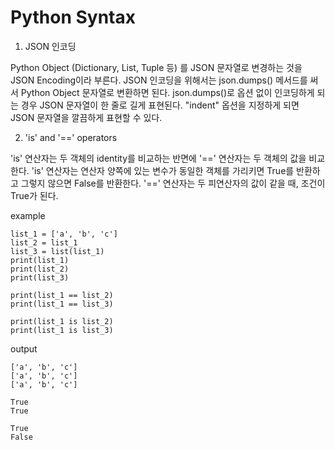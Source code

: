 Python Syntax
==================================
1. JSON 인코딩  

Python Object (Dictionary, List, Tuple 등) 를 JSON 문자열로 변경하는 것을 JSON Encoding이라 부른다.  JSON 인코딩을 위해서는 json.dumps() 메서드를 써서 Python Object 문자열로
변환하면 된다. json.dumps()로 옵션 없이 인코딩하게 되는 경우 JSON 문자열이 한 줄로 길게 표현된다. "indent" 옵션을 지정하게 되면 JSON 문자열을 깔끔하게 표현할 수 있다.


2. 'is' and '==' operators

'is' 연산자는 두 객체의 identity를 비교하는 반면에 '==' 연산자는 두 객체의 값을 비교한다. 'is' 연산자는 연산자 양쪽에 있는 변수가 동일한 객체를 가리키면 True를 반환하고 그렇지 않으면 
False를 반환한다.
'==' 연산자는 두 피연산자의 값이 같을 때, 조건이 True가 된다.
  
example
```
list_1 = ['a', 'b', 'c']
list_2 = list_1
list_3 = list(list_1)
print(list_1)
print(list_2)
print(list_3)
 
print(list_1 == list_2)
print(list_1 == list_3)
 
print(list_1 is list_2)
print(list_1 is list_3)
```
output
```
['a', 'b', 'c']
['a', 'b', 'c']
['a', 'b', 'c']
 
True
True
 
True
False
```
